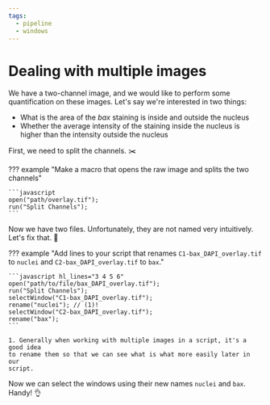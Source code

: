 ```yaml
---
tags:
  - pipeline
  - windows
---
```

# Dealing with multiple images

We have a two-channel image, and we would like to perform some quantification on
these images. Let's say we're interested in two things:

* What is the area of the *bax* staining is inside and outside the nucleus
* Whether the average intensity of the staining inside the nucleus is higher
than the intensity outside the nucleus

First, we need to split the channels. :scissors:

??? example "Make a macro that opens the raw image and splits the two channels"

    ```javascript
    open("path/overlay.tif");
    run("Split Channels");
    ```

Now we have two files. Unfortunately, they are not named very intuitively.
Let's fix that. :wrench:

??? example "Add lines to your script that renames `C1-bax_DAPI_overlay.tif` to `nuclei` and `C2-bax_DAPI_overlay.tif` to `bax`."

    ```javascript hl_lines="3 4 5 6"
    open("path/to/file/bax_DAPI_overlay.tif");
    run("Split Channels");
    selectWindow("C1-bax_DAPI_overlay.tif");
    rename("nuclei"); // (1)!
    selectWindow("C2-bax_DAPI_overlay.tif");
    rename("bax");
    ```

    1. Generally when working with multiple images in a script, it's a good idea
    to rename them so that we can see what is what more easily later in our
    script.

Now we can select the windows using their new names `nuclei` and `bax`. Handy! :ok_hand:
